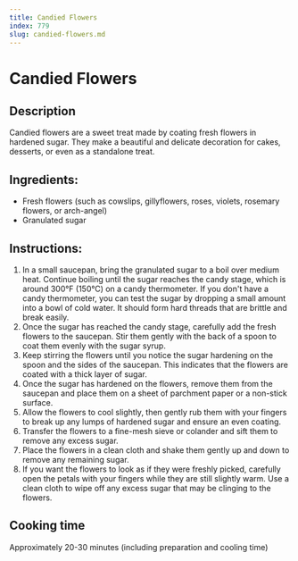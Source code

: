 ```yaml
---
title: Candied Flowers
index: 779
slug: candied-flowers.md
---
```


# Candied Flowers

## Description
Candied flowers are a sweet treat made by coating fresh flowers in hardened sugar. They make a beautiful and delicate decoration for cakes, desserts, or even as a standalone treat.

## Ingredients:
- Fresh flowers (such as cowslips, gillyflowers, roses, violets, rosemary flowers, or arch-angel)
- Granulated sugar

## Instructions:
1. In a small saucepan, bring the granulated sugar to a boil over medium heat. Continue boiling until the sugar reaches the candy stage, which is around 300°F (150°C) on a candy thermometer. If you don't have a candy thermometer, you can test the sugar by dropping a small amount into a bowl of cold water. It should form hard threads that are brittle and break easily.
2. Once the sugar has reached the candy stage, carefully add the fresh flowers to the saucepan. Stir them gently with the back of a spoon to coat them evenly with the sugar syrup.
3. Keep stirring the flowers until you notice the sugar hardening on the spoon and the sides of the saucepan. This indicates that the flowers are coated with a thick layer of sugar.
4. Once the sugar has hardened on the flowers, remove them from the saucepan and place them on a sheet of parchment paper or a non-stick surface.
5. Allow the flowers to cool slightly, then gently rub them with your fingers to break up any lumps of hardened sugar and ensure an even coating.
6. Transfer the flowers to a fine-mesh sieve or colander and sift them to remove any excess sugar.
7. Place the flowers in a clean cloth and shake them gently up and down to remove any remaining sugar.
8. If you want the flowers to look as if they were freshly picked, carefully open the petals with your fingers while they are still slightly warm. Use a clean cloth to wipe off any excess sugar that may be clinging to the flowers.

## Cooking time
Approximately 20-30 minutes (including preparation and cooling time)